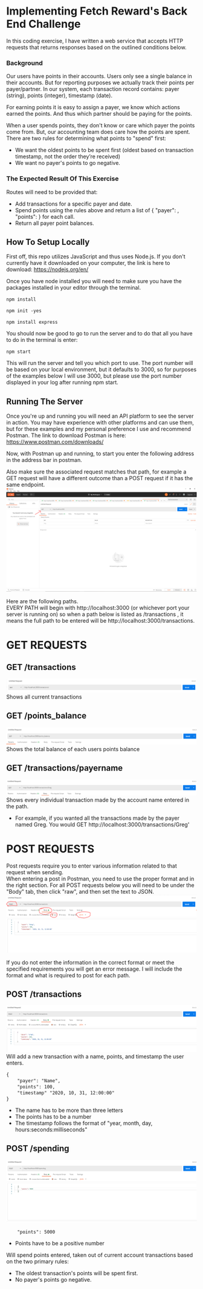 # Implementing Fetch Reward's Back End Challenge

In this coding exercise, I have written a web service that accepts HTTP requests that returns responses based on the outlined conditions below.

### Background
Our users have points in their accounts. Users only see a single balance in their accounts. But for reporting purposes we actually track their
points per payer/partner. In our system, each transaction record contains: payer (string), points (integer), timestamp (date). 


For earning points it is easy to assign a payer, we know which actions earned the points. And thus which partner should be paying for the points. 


When a user spends points, they don't know or care which payer the points come from. But, our accounting team does care how the points are
spent. There are two rules for determining what points to "spend" first:
* We want the oldest points to be spent first (oldest based on transaction timestamp, not the order they’re received)
* We want no payer's points to go negative.

### The Expected Result Of This Exercise
Routes will need to be provided that:
* Add transactions for a specific payer and date.
* Spend points using the rules above and return a list of { "payer": <string>, "points": <integer> } for each call.
* Return all payer point balances.

## How To Setup Locally
First off, this repo utilizes JavaScript and thus uses Node.js.  If you don't currently have it downloaded on your computer, the link is here to download:
https://nodejs.org/en/


Once you have node installed you will need to make sure you have the packages installed in your editor through the terminal.
```
npm install
```
```
npm init -yes
```
```
npm install express
```


You should now be good to go to run the server and to do that all you have to do in the terminal is enter:
```
npm start
```
This will run the server and tell you which port to use.  The port number will be based on your local environment, but it defaults to 3000, so for purposes of the examples below I will use 3000, but please use the port number displayed in your log after running npm start.


## Running The Server
Once you're up and running you will need an API platform to see the server in action.  You may have experience with other platforms and can use them, but for these examples and my personal preference I use and recommend Postman.  The link to download Postman is here: https://www.postman.com/downloads/


Now, with Postman up and running, to start you enter the following address in the address bar in postman.


Also make sure the associated request matches that path, for example a GET request will have a different outcome than a POST request if it has the same endpoint.
![](img/postmanex.PNG)

Here are the following paths.  
EVERY PATH will begin with http://localhost:3000 (or whichever port your server is running on) so when a path below is listed as /transactions , it means the full path to be entered will be http://localhost:3000/transactions.

# GET REQUESTS


## GET /transactions
![](img/getTransactions.PNG)
Shows all current transactions
## GET /points_balance 
![](img/getPointBalance.PNG)
Shows the total balance of each users points balance
## GET /transactions/payername 
![](img/getTransactionsName.PNG)
Shows every individual transaction made by the account name entered in the path.
* For example, if you wanted all the transactions made by the payer named Greg.  You would GET http://localhost:3000/transactions/Greg'

# POST REQUESTS
Post requests require you to enter various information related to that request when sending.  
When entering a post in Postman, you need to use the proper format and in the right section.  For all POST requests below you will need to be under the "Body" tab, then click "raw", and then set the text to JSON.
![](img/postRequestex.PNG)

If you do not enter the information in the correct format or meet the specified requirements you will get an error message.
I will include the format and what is required to post for each path.

## POST /transactions
![](img/postTransactions.PNG)
Will add a new transaction with a name, points, and timestamp the user enters.
```
{
    "payer": "Name",
    "points": 100,
    "timestamp" "2020, 10, 31, 12:00:00"
}
```
* The name has to be more than three letters
* The points has to be a number
* The timestamp follows the format of "year, month, day, hours:seconds:milliseconds"

## POST /spending
![](img/postSpending.PNG)
```
    "points": 5000
```
* Points have to be a positive number

Will spend points entered, taken out of current account transactions based on the two primary rules:
* The oldest transaction's points will be spent first.
* No payer's points go negative.



